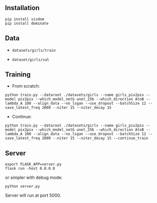 ## Installation

```
pip install visdom
pip install dominate
```

## Data

+ `datasets/girls/train`

+ `dataset/girls/val`


## Training

+ From scratch:

```
python train.py --dataroot ./datasets/girls --name girls_pix2pix --model pix2pix --which_model_netG unet_256 --which_direction AtoB --lambda_A 100 --align_data --no_lsgan --use_dropout --batchSize 12 --save_latest_freq 2000 --niter 15 --niter_decay 15
```

+ Continue:

```
python train.py --dataroot ./datasets/girls --name girls_pix2pix --model pix2pix --which_model_netG unet_256 --which_direction AtoB --lambda_A 100 --align_data --no_lsgan --use_dropout --batchSize 12 --save_latest_freq 2000 --niter 15 --niter_decay 15 --continue_train
```

## Server

```
export FLASK_APP=server.py
flask run -host 0.0.0.0
```

or simpler with debug mode:

```
python server.py
```

Server will run at port 5000.
